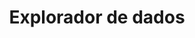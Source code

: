 ---
title: Explorador de dados
weight: 4
menu: main
layout: explorador-de-datos
url: /pt/explorador-de-dados
---